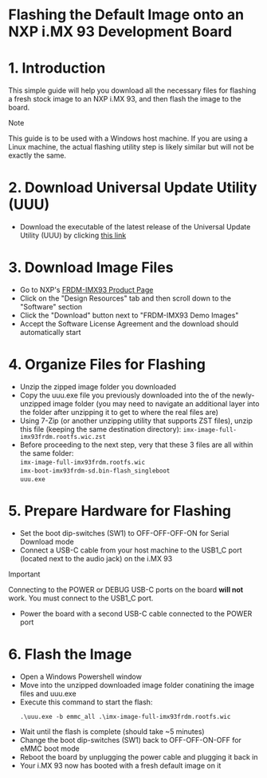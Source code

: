 # Flashing the Default Image onto an NXP i.MX 93 Development Board

# 1. Introduction
This simple guide will help you download all the necessary files for flashing a fresh stock image to an NXP i.MX 93, and then flash the image to the board.

>[!NOTE]
>This guide is to be used with a Windows host machine. If you are using a Linux machine, the actual flashing utility step is likely similar but will not be exactly the same.

# 2. Download Universal Update Utility (UUU)
* Download the executable of the latest release of the Universal Update Utility (UUU) by clicking [this link](https://github.com/nxp-imx/mfgtools/releases/download/uuu_1.5.201/uuu.exe)

# 3. Download Image Files
* Go to NXP's [FRDM-IMX93 Product Page](https://www.nxp.com/design/design-center/development-boards-and-designs/FRDM-IMX93)
* Click on the "Design Resources" tab and then scroll down to the "Software" section
* Click the "Download" button next to "FRDM-IMX93 Demo Images"
* Accept the Software License Agreement and the download should automatically start

# 4. Organize Files for Flashing
* Unzip the zipped image folder you downloaded
* Copy the uuu.exe file you previously downloaded into the of the newly-unzipped image folder (you may need to navigate an additional layer into the folder after unzipping it to get to where the real files are)
* Using 7-Zip (or another unzipping utility that supports ZST files), unzip this file (keeping the same destination directory):
  ```imx-image-full-imx93frdm.rootfs.wic.zst```
* Before proceeding to the next step, very that these 3 files are all within the same folder:  
```imx-image-full-imx93frdm.rootfs.wic```  
```imx-boot-imx93frdm-sd.bin-flash_singleboot```  
```uuu.exe```  

# 5. Prepare Hardware for Flashing
* Set the boot dip-switches (SW1) to OFF-OFF-OFF-ON for Serial Download mode
* Connect a USB-C cable from your host machine to the USB1_C port (located next to the audio jack) on the i.MX 93
>[!IMPORTANT]
>Connecting to the POWER or DEBUG USB-C ports on the board **will not** work. You must connect to the USB1_C port.
* Power the board with a second USB-C cable connected to the POWER port

# 6. Flash the Image
* Open a Windows Powershell window
* Move into the unzipped downloaded image folder conatining the image files and uuu.exe
* Execute this command to start the flash:  
  ```
  .\uuu.exe -b emmc_all .\imx-image-full-imx93frdm.rootfs.wic
  ```
* Wait until the flash is complete (should take ~5 minutes)
* Change the boot dip-switches (SW1) back to OFF-OFF-ON-OFF for eMMC boot mode
* Reboot the board by unplugging the power cable and plugging it back in
* Your i.MX 93 now has booted with a fresh default image on it
